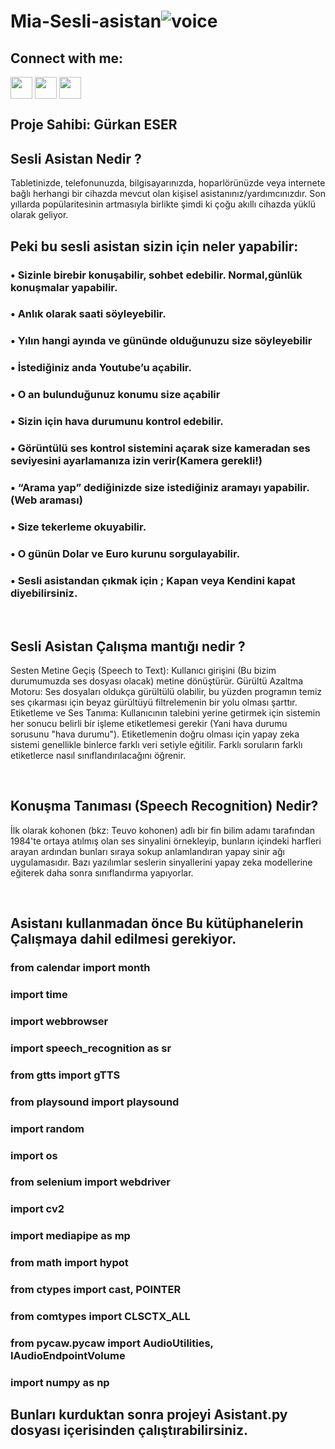 # Mia-Sesli-asistan![voice](https://user-images.githubusercontent.com/92585904/166426866-bb100542-dc02-46fe-83d4-3a2ed253d73b.jpg)

[youtube]:https://www.instagram.com/gurkanesserr/?hl=tr
[twitter]:https://twitter.com/GrkanEser17
[linkedin]:https://www.linkedin.com/in/g%C3%BCrkan-eser-281819224/

## Connect with me:
[<img  width="35" src="https://unpkg.com/simple-icons@v6/icons/instagram.svg" align="center" />][youtube]
[<img  width="35" src="https://unpkg.com/simple-icons@v6/icons/twitter.svg" align="center" />][twitter]
[<img  width="35" src="https://unpkg.com/simple-icons@v6/icons/linkedin.svg" align="center" />][linkedin]


## Proje Sahibi: Gürkan ESER 

## Sesli Asistan Nedir ?
Tabletinizde, telefonunuzda, bilgisayarınızda, hoparlörünüzde veya internete bağlı herhangi bir cihazda mevcut olan kişisel asistanınız/yardımcınızdır. Son yıllarda popülaritesinin artmasıyla birlikte şimdi ki çoğu akıllı cihazda yüklü olarak geliyor.

## Peki bu sesli asistan sizin için neler yapabilir:
### •	Sizinle birebir konuşabilir, sohbet edebilir. Normal,günlük konuşmalar yapabilir.
### •	Anlık olarak saati söyleyebilir.
### •	Yılın hangi ayında ve gününde olduğunuzu size söyleyebilir
### •	İstediğiniz anda Youtube’u açabilir.
### •	O an bulunduğunuz konumu size açabilir
### •	Sizin için hava durumunu kontrol edebilir.
### •	Görüntülü ses kontrol sistemini açarak size kameradan ses seviyesini ayarlamanıza izin verir(Kamera gerekli!)
### •	“Arama yap” dediğinizde size istediğiniz aramayı yapabilir.(Web araması)
### •	Size tekerleme okuyabilir.
### •	O günün Dolar ve Euro kurunu sorgulayabilir.
### •	Sesli asistandan çıkmak için ; Kapan veya Kendini kapat diyebilirsiniz.

<br>

## Sesli Asistan Çalışma mantığı nedir ?
Sesten Metine Geçiş (Speech to Text): Kullanıcı girişini (Bu bizim durumumuzda ses dosyası olacak) metine dönüştürür.
Gürültü Azaltma Motoru: Ses dosyaları oldukça gürültülü olabilir, bu yüzden programın temiz ses çıkarması için beyaz gürültüyü filtrelemenin bir yolu olması şarttır.
Etiketleme ve Ses Tanıma: Kullanıcının talebini yerine getirmek için sistemin her sonucu belirli bir işleme etiketlemesi gerekir (Yani hava durumu sorusunu "hava durumu"). Etiketlemenin doğru olması için yapay zeka sistemi genellikle binlerce farklı veri setiyle eğitilir. Farklı soruların farklı etiketlerce nasıl sınıflandırılacağını öğrenir.

<br>

## Konuşma Tanıması (Speech Recognition) Nedir?
İlk olarak kohonen (bkz: Teuvo kohonen) adlı bir fin bilim adamı tarafından 1984'te ortaya atılmış olan ses sinyalini örnekleyip, bunların içindeki harfleri arayan ardından bunları sıraya sokup anlamlandıran yapay sinir ağı uygulamasıdır. Bazı yazılımlar seslerin sinyallerini yapay zeka modellerine eğiterek daha sonra sınıflandırma yapıyorlar.

<br>

## Asistanı kullanmadan önce Bu kütüphanelerin Çalışmaya dahil edilmesi gerekiyor.

### from calendar import month
### import time
### import webbrowser
### import speech_recognition as sr
### from gtts import gTTS
### from playsound import playsound  
### import random
### import os
### from selenium import webdriver
### import cv2 
### import mediapipe as mp
### from math import hypot
### from ctypes import cast, POINTER
### from comtypes import CLSCTX_ALL
### from pycaw.pycaw import AudioUtilities, IAudioEndpointVolume
### import numpy as np

## Bunları kurduktan sonra projeyi Asistant.py dosyası içerisinden çalıştırabilirsiniz.

